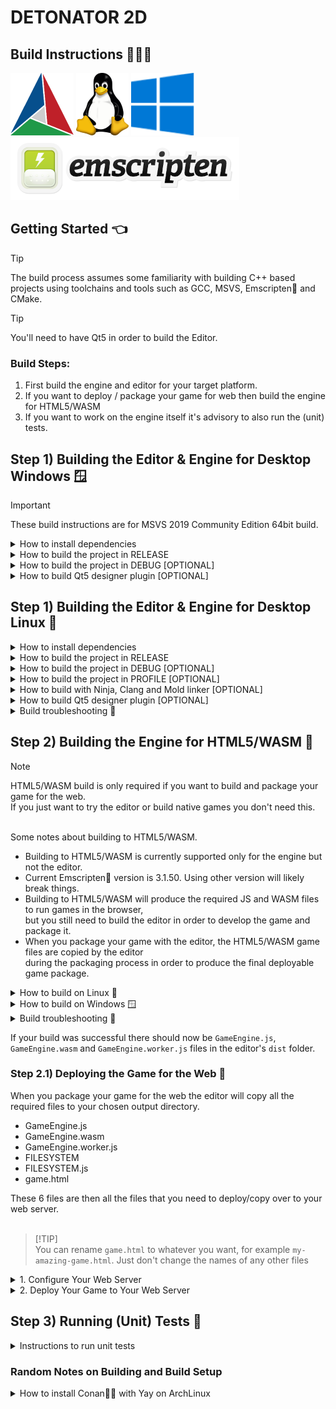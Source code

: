 DETONATOR 2D
=====================================

Build Instructions 👨🏼‍💻
--------------------------------------

![Screenshot](logo/cmake.png)
![Screenshot](logo/linux.png)
![Screenshot](logo/win10.png)
![Screenshot](logo/emscripten.png)

## Getting Started 👈

> [!TIP]
> The build process assumes some familiarity with building C++ based projects using
> toolchains and tools such as GCC, MSVS, Emscripten💩 and CMake.

> [!TIP]
> You'll need to have Qt5 in order to build the Editor.


### Build Steps:
1. First build the engine and editor for your target platform.
2. If you want to deploy / package your game for web then build the engine for HTML5/WASM
3. If you want to work on the engine itself it's advisory to also run the (unit) tests.


## Step 1) Building the Editor & Engine for Desktop Windows 🪟

> [!IMPORTANT]
> These build instructions are for MSVS 2019 Community Edition 64bit build.

<details><summary>How to install dependencies</summary>

- Install Git version control system<br>
  https://git-scm.com/download/win


- Install Microsoft Visual Studio 2019 Community<br>
  https://www.visualstudio.com/downloads/


- Install prebuilt Qt 5.15.2<br>
  If the link doesn't work you'll need to create an account with the Qt company<br>
  and download the installer for the LGPL version (they like to hide this) from their site.<br>
  http://download.qt.io/official_releases/qt/5.15/5.15.2/single/qt-everywhere-src-5.15.2.zip


- Install Conan package manager (VERSION 2)<br>
  https://docs.conan.io/en/latest/installation.html


- Install CMake build tool<br>
  https://cmake.org/install/

</details>


<details><summary>How to build the project in RELEASE</summary>

- Open `Developer Command Prompt for VS 2019`

```
  $ git clone https://github.com/ensisoft/detonator
  $ cd detonator
  $ git submodule update --init --recursive
  $ mkdir build
  $ cd build
  $ conan install .. --output-folder=conan --build missing
  $ cmake -G "Visual Studio 16 2019" .. -DCMAKE_BUILD_TYPE=Release  -DCMAKE_TOOLCHAIN_FILE=conan/conan_toolchain.cmake
  $ cmake --build   . --config Release
  $ cmake --install . --config Release
```

</details>

<details><summary>How to build the project in DEBUG [OPTIONAL]</summary>

> Note that on MSVS the library interfaces change between debug/release build configs. (e.g. iterator debug levels).
> This means that in order to link to 3rd party libraries the debug versions of those libraries must be used.


- Open `Developer Command Prompt for VS 2019`

```
  $ git clone https://github.com/ensisoft/detonator
  $ cd detonator
  $ git submodule update --init --recursive
  $ mkdir build_d
  $ cd build_d
  $ conan install .. --output-folder=conan --build missing -s build_type=Debug
  $ cmake -G "Visual Studio 16 2019" .. -DCMAKE_BUILD_TYPE=Debug -DCMAKE_TOOLCHAIN_FILE=conan/conan_toolchain.cmake
  $ cmake --build   . --config Debug
  $ cmake --install . --config Debug
```

</details>

<details><summary>How to build Qt5 designer plugin [OPTIONAL]</summary>

```
  $ cd editor\gui\qt
  $ mkdir build
  $ cmake -G "Visual Studio 16 2019" -DCMAKE-BUILD_TYPE=Release
  $ cmake --build . --config Release
  $ cmake --install . --config Release
```

</details>



## Step 1) Building the Editor & Engine for Desktop Linux 🐧

<details><summary>How to install dependencies</summary>

*See your distro manuals for how to install the packages.*

Install these packages:

- GCC (or Clang) compiler suite
- CMake build tool
- Conan💩💩 package manager (VERSION 2)
  - On Archlinux you can use 'yay' to install conan + its dependencies from AUR*
  - See below for installing yay + conan💩💩
- Git version control system
- Qt5 application framework

</details>

<details><summary>How to build the project in RELEASE</summary>

```
  $ git clone https://github.com/ensisoft/detonator
  $ cd detonator
  $ git submodule update --init --recursive
  $ mkdir build
  $ cd build
  $ conan install .. --output-folder=conan --build missing
  $ cmake -G "Unix Makefiles" .. -DCMAKE_BUILD_TYPE=Release -DCMAKE_TOOLCHAIN_FILE=conan/conan_toolchain.cmake
  $ make -j16 install
  $ ctest -j16
```
</details>

<details><summary>How to build the project in DEBUG [OPTIONAL]</summary>

```
  $ git clone https://github.com/ensisoft/detonator
  $ cd detonator
  $ git submodule update --init --recursive
  $ mkdir build_d
  $ cd build_d
  $ conan install .. --output-folder=conan --build missing -s build_type=Debug
  $ cmake -G "Unix Makefiles" .. -DCMAKE_BUILD_TYPE=Debug -DCMAKE_TOOLCHAIN_FILE=conan/conan_toolchain.cmake
  $ make -j16 install
  $ ctest -j16
```
</details>

<details><summary>How to build the project in PROFILE [OPTIONAL] </summary>

- Build the project for profiling using Valgrind / KCachegrind
```
  $ git clone https://github.com/ensisoft/detonator
  $ cd detonator
  $ git submodule update --init --recursive
  $ mkdir build_profile
  $ cd build_profile
  $ conan install .. --output-folder=conan --build missing -s build_type=RelWithDebInfo
  $ cmake -G "Unix Makefiles" .. -DCMAKE_BUILD_TYPE=RelWithDebInfo -DCMAKE_TOOLCHAIN_FILE=conan/conan_toolchain.cmake
  $ make -j16 install
```
- Then in order to profile and analyze the output use the combination of valgrind and kcachegrind.
  For example:
```
  $ cd detonator/audio/test/
  $ valgrind --tool=cachegrind ./audio_test --graph
  $ kcaghegrind cachegrind.out.XXXXX
```
</details>

<details><summary>How to build with Ninja, Clang and Mold linker [OPTIONAL]</summary>

- These are alternative instructions for build using Ninja, Clang and Mold linker.

```
  $ export CC=/usr/bin/clang
  $ export CXX=/usr/bin/clang++
  $ conan profile new detonator-clang --detect

  $ git clone https://github.com/ensisoft/detonator
  $ cd detonator
  $ git submodule update --init --recursive
  $ mkdir build
  $ cd build
  $ conan install .. --build missing --profile detonator-clang
  $ cmake -G "Ninja" .. -DCMAKE_BUILD_TYPE=Release -DUSE_MOLD_LINKER=ON
  $ ninja -j16 install
```
</details>

<details><summary>How to build Qt5 designer plugin [OPTIONAL]</summary>

```
  $ cd detonator/editor/gui/qt
  $ mkdir build
  $ cmake -G "Unix Makefiles" .. -DCMAKE_BUILD_TYPE=Release
  $ make -j16
  $ sudo make install
```

</details>

<details><summary>Build troubleshooting 💩</summary>

When you create a Conan profile with

```
$ conan profile new default --detect
```

If Conan complains about "ERROR: invalid setting" (for example when GCC major version changes)
you can try edit ~/.conan/settings.yaml. Search for the GCC versions and edit there.

</details>

## Step 2) Building the Engine for HTML5/WASM 💩

> [!NOTE]
> HTML5/WASM build is only required if you want to build and package  your game for the web.<br>
> If you just want to try the editor or build native games you don't need this.

<br>
Some notes about building to HTML5/WASM.

* Building to HTML5/WASM is currently supported only for the engine but not the editor.
* Current Emscripten💩 version is 3.1.50. Using other version will likely break things.
* Building to HTML5/WASM will produce the required JS and WASM files to run games in the browser,<br>
  but you still need to build the editor in order to develop the game and package it.<br>
* When you package your game with the editor, the HTML5/WASM game files are copied by the editor<br>
  during the packaging process in order to produce the final deployable game package.

<details><summary>How to build on Linux 🐧</summary>

- Install Emscripten💩
```
  $ cd detonator
  $ git clone https://github.com/emscripten-core/emsdk.git
  $ cd emsdk
  $ git pull
  $ ./emsdk install 3.1.50
  $ ./emsdk activate 3.1.50
  $ source ./emsdk_env.sh
```
- Check your Emscripten💩 installation
```
  $ which emcc
  $ /home/user/emsdk/upstream/emscripten/emcc
  $ emcc --version
  $ emcc (Emscripten gcc/clang-like replacement + linker emulating GNU ld) 3.1.50 (047b82506d6b471873300a5e4d1e690420b582d0)
```
- Build the DETONATOR 2D engine into a WASM blob. Make sure that you have the Emscripten💩 tools in your path,
  i.e. you have sourced emsdk_env.sh in your current shell.
```
  $ git clone https://github.com/ensisoft/detonator
  $ cd detonator
  $ git submodule update --init --recursive
  $ cd emscripten
  $ mkdir build
  $ cd build
  $ emcmake cmake .. -DCMAKE_BUILD_TYPE=Release
  $ make -j16 install
```
</details>

<details><summary>How to build on Windows 🪟</summary>

- Install Ninja🥷 build tool https://github.com/ninja-build/ninja/releases

  Drop the ninja.exe for example into the emsdk/ folder or anywhere on your PATH.


- Install Emscripten💩
```
  $ cd detonator
  $ git clone https://github.com/emscripten-core/emsdk.git
  $ cd emsdk
  $ git pull
  $ emsdk.bat install 3.1.50
  $ emsdk.bat activate 3.1.50
  $ emsdk_env.bat
```
- Check your Emscripten💩 and Ninja🥷 installation
```
  $ where emcc
  $ C:\coding\detonator\emsdk\upstream\emscripten\emcc
  $ C:\coding\detonator\emsdk\upstream\emscripten\emcc.bat
  $ emcc --version
  $ emcc (Emscripten gcc/clang-like replacement + linker emulating GNU ld) 3.1.50 (047b82506d6b471873300a5e4d1e690420b582d0)
  $ where ninja
  $ C:\coding\detonator\emsdk\ninja.exe
  $ ninja --version
  $ 1.10.2
```
- Build the DETONATOR 2D engine into a WASM blob. Make sure you have emcc and Ninja in your path i.e. you have
  ran emsdk_env.bat in your current shell.
```
  $ git clone https://github.com/ensisoft/detonator
  $ cd detonator
  $ git submodule update --init --recursive
  $ cd emscripten
  $ mkdir build
  $ cd build
  $ emcmake cmake .. -DCMAKE_BUILD_TYPE=Release
  $ ninja -j16
  $ ninja -j16 install
```
</details>

<details><summary>Build troubleshooting 💩</summary>

Windows: Emscripten💩 3.0.0 build fails with

```
error: undefined symbol: _get_daylight (referenced by tzset_impl__deps: ['_get_daylight','_get_timezone','_get_tzname'], referenced by tzset__deps: ['tzset_impl'], referenced by localtime_r__deps: ['tzset'], referenced by __localtime_r__deps: ['localtime_r'], referenced by top-level compiled C/C++ code)
error: undefined symbol: _get_timezone (referenced by tzset_impl__deps: ['_get_daylight','_get_timezone','_get_tzname'], referenced by tzset__deps: ['tzset_impl'], referenced by localtime_r__deps: ['tzset'], referenced by __localtime_r__deps: ['localtime_r'], referenced by top-level compiled C/C++ code)
warning: __get_timezone may need to be added to EXPORTED_FUNCTIONS if it arrives from a system library
error: undefined symbol: _get_tzname (referenced by tzset_impl__deps: ['_get_daylight','_get_timezone','_get_tzname'], referenced by tzset__deps: ['tzset_impl'], referenced by localtime_r__deps: ['tzset'], referenced by __localtime_r__deps: ['localtime_r'], referenced by top-level compiled C/C++ code)
warning: __get_tzname may need to be added to EXPORTED_FUNCTIONS if it arrives from a system library
...
```

 * https://github.com/emscripten-core/emscripten/issues/15958
 * Current fix is to upgrade to Emscripten💩 3.1.10

Build fails with
```
wasm-ld: error: --shared-memory is disallowed by ldo.c.o because it was not compiled with 'atomics' or 'bulk-memory' features.
```

 * https://github.com/emscripten-core/emsdk/issues/790
 * This is trying to communicate that something was built without thread support when thread support should be enabled.<br>
   In other words trying to mix + match translation units / libs built with different build configuration.
 * Make sure to double check the build flags including `third_party/CMakeLists.txt`

</details>

If your build was successful there should now be `GameEngine.js`, `GameEngine.wasm` and `GameEngine.worker.js` files in the editor's `dist` folder.<br>

### Step 2.1) Deploying the Game for the Web 💩

When you package your game for the web the editor will copy all the required files to your chosen output directory.

* GameEngine.js
* GameEngine.wasm
* GameEngine.worker.js
* FILESYSTEM
* FILESYSTEM.js
* game.html

These 6 files are then all the files that you need to deploy/copy over to your web server.<br><br>

> [!TIP]<br>
> You can rename `game.html` to whatever you want, for example  `my-amazing-game.html`. Just don't change the names of any other files


<details><summary>1. Configure Your Web Server</summary>

<br>

> [!IMPORTANT]<br>
> You must enable the correct web policies💩 in order to enable SharedArrayBuffer💩 in order to enable threads !! 💩💩<br>
> Without SharedArrayBuffer web worker threads can't run and the engine cannot work. 💩💩<br>
> https://developer.mozilla.org/en-US/docs/Web/JavaScript/Reference/Global_Objects/SharedArrayBuffer


> [!IMPORTANT]<br>
> You must set the HTTP `Cross-Origin-Opener-Policy` to `same-origin`<br>
> You must set the HTTP `Cross-Origin-Embedder-Policy` to `require-corp`<br>
> You can achieve this with a `.htaccess` file.<br>

```
Header set Access-Control-Allow-Origin  "https://your-domain.com"
Header set Cross-Origin-Embedder-Policy "require-corp"
Header set Cross-Origin-Resource-Policy "same-site"
Header set Cross-Origin-Opener-Policy   "same-origin"
Header set Access-Control-Allow-Headers "range"
```

</details>

<details><summary>2. Deploy Your Game to Your Web Server</summary>

<br>

Copy the following files to your webserver using `sftp`or similar mechanism.<br>
You'll find these in your package output folder after the successful completion of your game packaging
in the editor.

```
  $ sftp my-user@my-server.com
  $ cd www\my-game\
  $ put GameEngine.js
  $ put GameEngine.wasm
  $ put GameEngine.worker.js
  $ put FILESYSTEM
  $ put FILESYSTEM.js
  $ put game.html
```

</details>


## Step 3) Running (Unit) Tests 🫣

<details><summary>Instructions to run unit tests</summary>

There's a bunch of unit tests that are built as part of the normal build process. Basically anything that begins with
a "*unit_test_*" is a unit test.<br>
For writing tests there's a very simple testing utility that is available in base. [base/test_minimal.h](base/test_minimal.h)

In addition to having the unit tests both the audio and graphics subsystems also have "rendering" tests, i.e. playing audio
or rendering stuff on the screen. The rendering tests rely on a set of *gold images* a.k.a. known good images.
Currently, the images are provided as part of this repository but there's the problem that because of differences
in OpenGL implementations it's possible that the rendering output is not exactly the same between various
vendors/implementations (such as NVIDIA, AMD, Intel etc. Fixing this is a todo for later). The audio tests, however,
don't have any automated way of verifying the test output.

* The expectation is that all unit test cases should pass on Linux
* The graphics rendering tests might have false negatives on different OpenGL vendors/driver versions/OS.
* Any graphics rendering test that differs from the expected gold image will generate *delta* and *result* images.
  * The *result* image will be the actual result image.
  * The *delta* image will help visualize the pixels that were not the same between the *result* and the *gold* image.
* Using multiple CMake "jobs" to run tests can confuse the rendering tests. 
  * A safer alternative is to *NOT* use the -jN parameter but only use a single job. 

#### [See this list for known Issues](ISSUES.md)

### On the Desktop Linux 🐧

<details><summary>How to run all tests</summary>

Run all tests including unit tests, graphics and audio tests:

```
  $ cd detonator/build
  $ ctest -j16
```
</details>

<details><summary>How to run audio tests</summary>

Run mp3, ogg, flag and 24bit .wav tests. (Use --help for more information): 

```
  $ cd detonator/audio/test
  $ ./audio_test --mp3 --ogg --flac --24bit
  $ ...
  $ ./audio_test --help
```

</details>

<details><summary>How to run graphics tests</summary>

Run all tests with MSAA4. (Use --help for more information):

```
  $ cd detonator/graphics/test/dist
  $ ./graphics_test --test --msaa4
  $ ...
  $ ./graphics_test --help
```

</details>

### On the Desktop Windows 🪟

<details><summary>How to run all tests</summary>

* Before the tests can run you need to make sure that you have the Qt libraries available for loading.
* For testing in release:
  * Copy `QtCore.dll`, `QtGui.dll`, `QtNetwork.dll`, `QtSvg.dll`,  `QtWidgets.dll` and `QtXml.dll` to `detonator\build\Release` folder.
  * Copy Qt `plugins\platforms` folder to `detonator\build\Release` folder.
  * Copy Qt `plugins\imageformats` folder to `detonator\build\Release` folder.

* For testing in debug: 
  * Copy `QtCored.dll`, `QtGuid.dll`, `QtNetworkd.dll`, `QtSvgd.dll`,  `QtWidgetsd.dll` and `QtXmld.dll` to `detonator\build_d\Debug` folder.
  * Copy Qt `plugins\platforms` folder to `detonator\build_d\Debug\` folder.
  * Copy Qt `plugins\imageformats` folder to `detonator\build_d\Debug\` folder.

Run all tests including unit tests, graphics and audio tests:

```
  $ cd detonator\build
  $ ctest -C Release
  ...
  $ cd detonator\build_d
  $ ctest -C Debug
```
</details>

### On the Web (WASM+HTML5) 💩
*Currently, only some unit tests are available on the web. More tests will be enabled as needed.*

<details><summary>How to run unit tests</summary>

<i>The `detonator/emscripten/bin` folder should contain the following build artifacts:</i>

  * http-server.py
  * unit-test.html
  * UnitTest.js
  * UnitTest.wasm
  * UnitTestThread.js
  * UnitTestThread.wasm
  * UnitTestThread.worker.js

1. Launch a web server for serving the test HTML pages.

```
  $ cd detonator/emscripten/bin
  $ python http-server.py
  $ Serving at port 8000
```

2. Open your web browser and navigate to http://localhost:8000/unit-test.html
3. Open your web browser and navigate to http://localhost:8000/unit-test-thread.html

The test execution may take some time. The performance tests will execute without running the JS main thread,
thus the page will seem "stuck" to the browser. But if you let it run it should complete and print `Success!`
to indicate completion.

</details>

</details>


### Random Notes on Building and Build Setup

<details><summary>How to install Conan💩💩 with Yay on ArchLinux</summary>

1. Download the yay package from AUR<br>
https://aur.archlinux.org/packages/yay <br>
<strong>BOTH YAY AND CONAN💩💩 WILL LIKELY HAVE MISSING DEPENDENCIES</strong>
   

2. Install missing Yay dependencies
```
$ sudo pacman -S debugedit
```

3. Build Yay
```
$ cd yay
$ makepkg
$ sudo pacman -U yay-12.3.5-1-x86_64.pkg.tar.zst
$ yay --version
$ yay v12.3.5 - libalpm v14.0.0
$
```

4. Use Yay to install Conan💩💩

```
$ yay -S conan
$ yay -S python-patch-ng
$ ...
$ conan --version
$ Conan version 2.6.0
$
```
</details>
